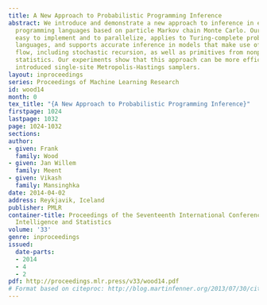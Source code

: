 ```yaml
---
title: A New Approach to Probabilistic Programming Inference
abstract: We introduce and demonstrate a new approach to inference in expressive probabilistic
  programming languages based on particle Markov chain Monte Carlo. Our approach is
  easy to implement and to parallelize, applies to Turing-complete probabilistic programming
  languages, and supports accurate inference in models that make use of complex control
  flow, including stochastic recursion, as well as primitives from nonparametric Bayesian
  statistics. Our experiments show that this approach can be more efficient than previously
  introduced single-site Metropolis-Hastings samplers.
layout: inproceedings
series: Proceedings of Machine Learning Research
id: wood14
month: 0
tex_title: "{A New Approach to Probabilistic Programming Inference}"
firstpage: 1024
lastpage: 1032
page: 1024-1032
sections: 
author:
- given: Frank
  family: Wood
- given: Jan Willem
  family: Meent
- given: Vikash
  family: Mansinghka
date: 2014-04-02
address: Reykjavik, Iceland
publisher: PMLR
container-title: Proceedings of the Seventeenth International Conference on Artificial
  Intelligence and Statistics
volume: '33'
genre: inproceedings
issued:
  date-parts:
  - 2014
  - 4
  - 2
pdf: http://proceedings.mlr.press/v33/wood14.pdf
# Format based on citeproc: http://blog.martinfenner.org/2013/07/30/citeproc-yaml-for-bibliographies/
---
```

